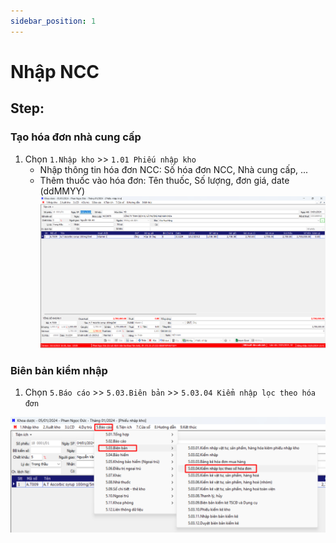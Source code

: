 ```yaml
---
sidebar_position: 1
---
```


# Nhập NCC

## Step:
### Tạo hóa đơn nhà cung cấp
 1. Chọn `1.Nhập kho` >> `1.01 Phiếu nhập kho`
	- Nhập thông tin hóa đơn NCC: Số hóa đơn NCC, Nhà cung cấp, ...
	- Thêm thuốc vào hóa đơn: Tên thuốc, Số lượng, đơn giá, date (ddMMYY)
![ncc](img/ncc.png)
 
### Biên bản kiểm nhập
1. Chọn `5.Báo cáo` >> `5.03.Biên bản` >> `5.03.04 Kiểm nhập lọc theo hóa đơn`

![Menu BBKN](img/menu-bbkn.png)